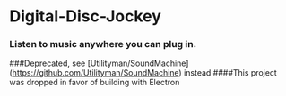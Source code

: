 # Digital-Disc-Jockey
### Listen to music anywhere you can plug in.
###Deprecated, see [Utilityman/SoundMachine] (https://github.com/Utilityman/SoundMachine) instead
####This project was dropped in favor of building with Electron

